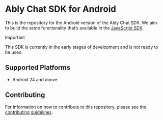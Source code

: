 # Ably Chat SDK for Android

This is the repository for the Android version of the Ably Chat SDK. We aim to build the same functionality that’s available in the [JavaScript SDK](https://github.com/ably/ably-chat-js).

> [!IMPORTANT]
> This SDK is currently in the early stages of development and is not ready to be used.

## Supported Platforms

- Android 24 and above

## Contributing

For information on how to contribute to this repository, please see the [contributing guidelines](CONTRIBUTING.md).